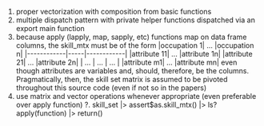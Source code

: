 1. proper vectorization with composition from basic functions
2. multiple dispatch pattern with private helper functions dispatched via an export main function
3. because apply (lapply, map, sapply, etc) functions map on data frame columns, the skill_mtx must be of the form
    |occupation 1| ... |occupation n|
    |------------|-----|------------|
    |attribute 11| ... |attribute 1n|
    |attribute 21| ... |attribute 2n|
    |    ...     | ... |    ...     |
    |attribute m1| ... |attribute mn|
even though attributes are variables and, should, therefore, be the columns. Pragmatically, then, the skill set matrix is assumed to be pivoted throughout this source code (even if not so in the papers)
4. use matrix and vector operations whenever appropriate (even preferable over apply function)
?. skill_set |> assert$as.skill_mtx() |> ls?apply(function) |> return()